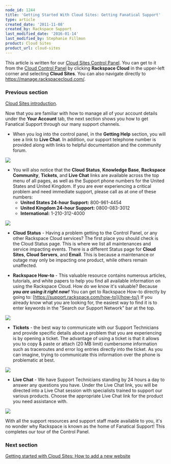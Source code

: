 ```yaml
---
node_id: 1244
title: 'Getting Started With Cloud Sites: Getting Fanatical Support'
type: article
created_date: '2011-11-08'
created_by: Rackspace Support
last_modified_date: '2016-01-14'
last_modified_by: Stephanie Fillmon
product: Cloud Sites
product_url: cloud-sites
---
```


This article is written for our [Cloud Sites Control Panel](https://manage.rackspacecloud.com/). You can get to it from the [Cloud Control Panel](https://mycloud.rackspace.com) by clicking **Rackspace Cloud** in the upper-left corner and selecting **Cloud Sites**. You can also navigate directly to <https://manage.rackspacecloud.com/>.

### Previous section

[Cloud Sites introduction](/how-to/cloud-sites).

Now that you are familiar with how to manage all of your account
details under the **Your Account** tab, the
next section shows you how to get Fanatical Support through our many
support channels.

-   When you log into the control panel, in the **Getting Help**
    section, you will see a link to **Live Chat**. In addition, our
    support telephone number is provided along with links to helpful
    documentation and the community forum.

  ![](https://8026b2e3760e2433679c-fffceaebb8c6ee053c935e8915a3fbe7.ssl.cf2.rackcdn.com/field/image/CP-Home.PNG)

-   You will also notice that the **Cloud Status**, **Knowledge Base**,
    **Rackspace Community**, **Tickets**, and **Live Chat** links are available
    across the top menu of all pages, as well as the Support phone
    numbers for the United States and United Kingdom. If you are ever
    experiencing a critical problem and need immediate support, please
    call as at one of these numbers:
    -   **United States 24-hour Support:**  800-961-4454
    -   **United Kingdom 24-hour Support:**  0800-083-3012
    -   **International:** 1-210-312-4000

  ![](https://8026b2e3760e2433679c-fffceaebb8c6ee053c935e8915a3fbe7.ssl.cf2.rackcdn.com/field/image/CP-Supportlinks.PNG)

-   **Cloud Status** - Having a problem getting to
    the Control Panel, or any other Rackspace Cloud services? The first
    place you should check is the Cloud Status page. This is where we
    list all maintenances and service impacting events. There is a
    different Status page for **Cloud Sites**, **Cloud Servers**, and **Email**. This is because a
    maintenance or outage may only be impacting one product, while
    others remain unaffected.   

-   **Rackspace How-to** - This
    valuable resource contains numerous articles, tutorials,
    and white papers to help you find all available
    information on using the Rackspace Cloud.  How do we know it's
    valuable? Because ***you are using it right now!***  You can get to Rackspace How-to directly by going to: [https://support.rackspace.com/how-to](/how-to/)
    If you already know what you are looking for, the easiest way
    to find it is to enter keywords in the "Search our Support Network" bar at the top.

  ![](https://8026b2e3760e2433679c-fffceaebb8c6ee053c935e8915a3fbe7.ssl.cf2.rackcdn.com/field/image/CP-KC.png)

-   **Tickets** - the best way to communicate with
    our Support Technicians and provide specific details about a problem
    that you are experiencing is by opening a ticket. The advantage of
    using a ticket is that it allows you to copy & paste or attach (20
    MB limit) cumbersome information such as traceroutes and error log
    entries directly into the ticket.  As you can imagine, trying to
    communicate this information over the phone is problematic at best.

   ![](https://8026b2e3760e2433679c-fffceaebb8c6ee053c935e8915a3fbe7.ssl.cf2.rackcdn.com/field/image/CP-ticket.PNG)

-   **Live Chat** - We have Support Technicians
    standing by 24 hours a day to answer any questions you have. Under
    the Live Chat link, you will be directed into a Live Chat session
    with specialists trained to support our various products. Choose
    the appropriate Live Chat link for the product you need
    assistance with.

  ![](https://8026b2e3760e2433679c-fffceaebb8c6ee053c935e8915a3fbe7.ssl.cf2.rackcdn.com/field/image/CP-chat.PNG)

With all the support resources and support staff made available to you,
it's no wonder why Rackspace is known as the home of Fanatical Support! This completes our tour of the Control Panel.

### Next section

[Getting started with Cloud Sites: How to add a new website](how-to/getting-started-with-cloud-sites-how-to-add-a-new-website/)
